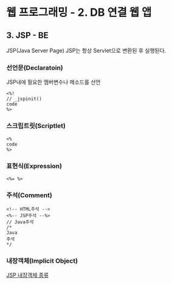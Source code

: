 # 웹 프로그래밍 - 2. DB 연결 웹 앱

## 3. JSP - BE
JSP(Java Server Page)
JSP는 항상 Servlet으로 변환된 후 실행된다.

### 선언문(Declaratoin)
JSP내에 필요한 멤버변수나 메소드를 선언
```
<%!
// _jspinit()
code
%>
```
### 스크립트릿(Scriptlet)
```
<%
code
%>
```
### 표현식(Expression)
```
<%= %>
```
### 주석(Comment)
```
<!-- HTML주석 -->
<%-- JSP주석 --%>
// Java주석
/*
Java
주석
*/
```
### 내장객체(Implicit Object)
[JSP 내장객체 종류](https://www.javatpoint.com/jsp-implicit-objects)
